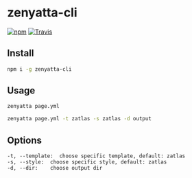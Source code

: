 # zenyatta-cli

[![npm](https://img.shields.io/npm/v/zenyatta-cli.svg)](https://www.npmjs.com/package/zenyatta-cli)
[![Travis](https://img.shields.io/travis/zazzzz/zenyatta-cli.svg)](https://travis-ci.org/zazzzz/zenyatta-cli)

## Install

```bash
npm i -g zenyatta-cli
```

## Usage

```bash
zenyatta page.yml
```

```bash
zenyatta page.yml -t zatlas -s zatlas -d output
```

## Options

```
-t, --template:  choose specific template, default: zatlas
-s, --style:  choose specific style, default: zatlas
-d, --dir:    choose output dir
```
